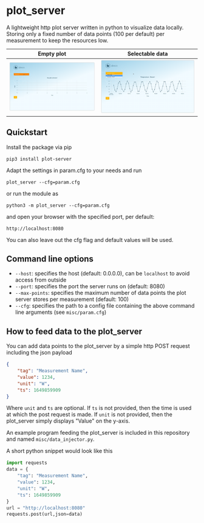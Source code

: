 # plot_server
A lightweight http plot server written in python to visualize data locally. Storing only a fixed number of data points (100 per default) per measurement to keep the resources low.

Empty plot                 |  Selectable data
:-------------------------:|:-------------------------:
![](https://raw.githubusercontent.com/qbee-io/plot_server/main/img/empty_plot.png)  | ![](https://raw.githubusercontent.com/qbee-io/plot_server/main/img/two_plots.png)

## Quickstart
Install the package via pip
```
pip3 install plot-server
```

Adapt the settings in param.cfg to your needs and run

```
plot_server --cfg=param.cfg
```
or run the module as
```
python3 -m plot_server --cfg=param.cfg
```
and open your browser with the specified port, per default:
```
http://localhost:8080
```

You can also leave out the cfg flag and default values will be used.

## Command line options
* `--host`: specifies the host (default: 0.0.0.0), can be `localhost` to avoid access from outside
* `--port`: specifies the port the server runs on (default: 8080)
* `--max-points`: specifies the maximum number of data points the plot server stores per measurement (default: 100)
* `--cfg`: specifies the path to a config file containing the above command line arguments (see `misc/param.cfg`)

## How to feed data to the plot_server
You can add data points to the plot_server by a simple http POST request including the json payload

``` json
{
    "tag": "Measurement Name",
    "value": 1234,
    "unit": "W",
    "ts": 1649859909
}
```

Where `unit` and `ts` are optional. If `ts` is not provided, then the time is used at which the post request is made. If `unit` is not provided, then the plot_server simply displays "Value" on the y-axis.

An example program feeding the plot_server is included in this repository and named `misc/data_injector.py`.

A short python snippet would look like this
``` python
import requests
data = {
    "tag": "Measurement Name",
    "value": 1234,
    "unit": "W",
    "ts": 1649859909
}
url = "http://localhost:8080"
requests.post(url,json=data)

```